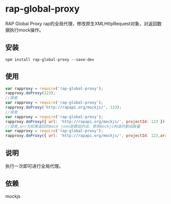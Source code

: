 # rap-global-proxy
RAP Global Proxy
rap的全局代理，修改原生XMLHttpRequest对象，对返回数据执行mock操作。

## 安装

`npm install rap-global-proxy --save-dev`

## 使用
```js
var rapproxy = require('rap-global-proxy');
rapproxy.doProxy(123);
//或者
var rapproxy = require('rap-global-proxy');
rapproxy.doProxy('http://rapapi.org/mockjs/', 123);
//或者
var rapproxy = require('rap-global-proxy');
rapproxy.doProxy({ url: 'http://rapapi.org/mockjs/', projectId: 123 });
//或者,arr为如果返回的mock json是数组的话，使用mockjs构造的数组数量
var rapproxy = require('rap-global-proxy');
rapproxy.doProxy({ url: 'http://rapapi.org/mockjs/', projectId: 123,arr:'2-20' });
```

## 说明
执行一次即可进行全局代理。

## 依赖
mockjs